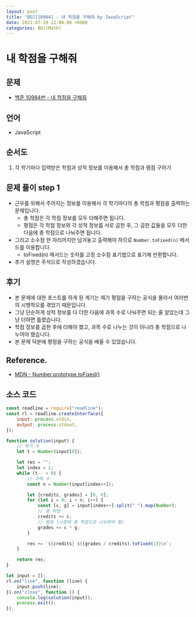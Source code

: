 ```yaml
---
layout: post
title: "BOJ[10984] - 내 학점을 구해줘 by JavaScript"
date: 2021-07-28 12:00:00 +0900
categories: BOJ(Math)
---
```


# 내 학점을 구해줘

## 문제

- [백준 10984번 - 내 학점을 구해줘](https://www.acmicpc.net/problem/10984)

## 언어

- JavaScript

## 순서도

1. 각 학기마다 입력받은 학점과 성적 정보를 이용해서 총 학점과 평점 구하기

## 문제 풀이 step 1

- 근우를 위해서 주어지는 정보를 이용해서 각 학기마다의 총 학점과 평점을 출력하는 문제입니다.
  - 총 학점은 각 학점 정보를 모두 더해주면 됩니다.
  - 평점은 각 학점 정보와 각 성적 정보를 서로 곱한 후, 그 곱한 값들을 모두 더한 다음에 총 학점으로 나눠주면 됩니다.
- 그리고 소수점 한 자리까지만 남겨놓고 출력해야 하므로 `Number.toFixed(n)` 메서드를 이용합니다.
  - toFixed(n) 메서드는 숫자를 고정 소수점 표기법으로 표기해 반환합니다.
- 추가 설명은 주석으로 작성하겠습니다.

## 후기

- 본 문제에 대한 포스트를 하게 된 계기는 제가 평점을 구하는 공식을 몰라서 여러번의 시행착오를 겪었기 때문입니다.
- 그냥 단순하게 성적 정보를 다 더한 다음에 과목 수로 나눠주면 되는 줄 알았는데 그냥 더하면 틀렸습니다.
- 학점 정보를 곱한 후에 더해야 했고, 과목 수로 나누는 것이 아니라 총 학점으로 나누어야 했습니다.
- 본 문제 덕분에 평점을 구하는 공식을 배울 수 있었습니다.

## Reference.

- [MDN - Number.prototype.toFixed()](https://developer.mozilla.org/ko/docs/Web/JavaScript/Reference/Global_Objects/Number/toFixed)

## 소스 코드

```jsx
const readline = require("readline");
const rl = readline.createInterface({
	input: process.stdin,
	output: process.stdout,
});

function solution(input) {
	// 학기 수
	let t = Number(input[0]);

	let res = "";
	let index = 1;
	while (t-- > 0) {
		// 과목 수
		const n = Number(input[index++]);

		let [credits, grades] = [0, 0];
		for (let i = 0; i < n; i++) {
			const [c, g] = input[index++].split(" ").map(Number);
			// 총 학점
			credits += c;
			// 평점 (나중에 총 학점으로 나눠줘야 함)
			grades += c * g;
		}

		res += `${credits} ${(grades / credits).toFixed(1)}\n`;
	}

	return res;
}

let input = [];
rl.on("line", function (line) {
	input.push(line);
}).on("close", function () {
	console.log(solution(input));
	process.exit();
});
```

